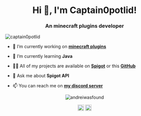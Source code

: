 <h1 align="center">Hi 👋, I'm Captain0potlid!</h1>
<h3 align="center">An minecraft plugins developer</h3>

<p align="left"> <img src="https://komarev.com/ghpvc/?username=captain0potlid" alt="captain0potlid" /> </p>

- 🔭 I’m currently working on **[minecraft plugins](https://www.spigotmc.org/resources/authors/andreisava4.890477/)**

- 🌱 I’m currently learning **Java**

- 👨‍💻 All of my projects are available on **[Spigot](http://andreiwasfound.ddns.net/spigot)** or this **[GitHub](http://andreiwasfound.ddns.net/github)**

- 💬 Ask me about **Spigot API**

- 📫 You can reach me on **[my discord server](http://andreiwasfound.ddns.net/discord)**

<p align="center"> <img src="https://github-readme-stats.vercel.app/api?username=andreiwasfound&show_icons=true" alt="andreiwasfound" /> </p>

<p align="center">
<a href="https://twitter.com/andreiwasfound" target="blank"><img align="center" src="https://cdn.jsdelivr.net/npm/simple-icons@3.0.1/icons/twitter.svg" alt="andreiwasfound" height="20" width="20" /></a>
<a href="https://www.youtube.com/c/andreiwasfound" target="blank"><img align="center" src="https://cdn.jsdelivr.net/npm/simple-icons@3.0.1/icons/youtube.svg" alt="andreiwasfound" height="20" width="20" /></a>
</p>
